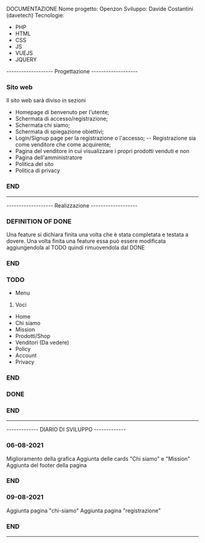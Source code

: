 DOCUMENTAZIONE
Nome progetto: Openzon
Sviluppo: Davide Costantini (davetech)
Tecnologie:
- PHP
- HTML
- CSS
- JS
- VUEJS
- JQUERY

------------------- Progettazione -------------------
### Sito web ###
Il sito web sarà diviso in sezioni
- Homepage di benvenuto per l'utente;
- Schermata di accesso/registrazione;
- Schermata chi siamo;
- Schermata di spiegazione obiettivi;
- Login/Signup page per la registrazione o l'accesso;
  -- Registrazione sia come venditore che come acquirente;
- Pagina del venditore in cui visualizzare i propri prodotti venduti e non
- Pagina dell'amministratore
- Politica del sito
- Politica di privacy
### END ####
-----------------------------------------------------

------------------- Realizzazione -------------------
### DEFINITION OF DONE ###
  Una feature si dichiara finita una volta che è stata
  completata e testata a dovere.
  Una volta finita una feature essa può essere modificata aggiungendola al TODO
  quindi rimuovendola dal DONE
### END ###

### TODO ###
  - Menu
  1) Voci
   - Home
   - Chi siamo
   - Mission
   - Prodotti/Shop
   - Venditori (Da vedere)
   - Policy
   - Account
   - Privacy
### END ###

### DONE ###

### END ###
-----------------------------------------------------

------------- DIARIO DI SVILUPPO -------------
### 06-08-2021 ###
Miglioramento della grafica
Aggiunta delle cards "Chi siamo" e "Mission"
Aggiunta del footer della pagina
### END ###

### 09-08-2021 ###
Aggiunta pagina "chi-siamo"
Aggiunta pagina "registrazione"
### END ###
----------------------------------------------
